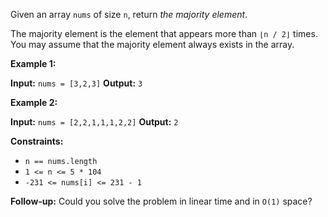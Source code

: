 Given an array `nums` of size `n`, return _the majority element_.

The majority element is the element that appears more than `⌊n / 2⌋` times. You may assume that the majority element always exists in the array.

**Example 1:**

**Input:** `nums = [3,2,3]`
**Output:** `3`

**Example 2:**

**Input:** `nums = [2,2,1,1,1,2,2]`
**Output:** `2`

**Constraints:**

-   `n == nums.length`
-   `1 <= n <= 5 * 104`
-   `-231 <= nums[i] <= 231 - 1`

**Follow-up:** Could you solve the problem in linear time and in `O(1)` space?